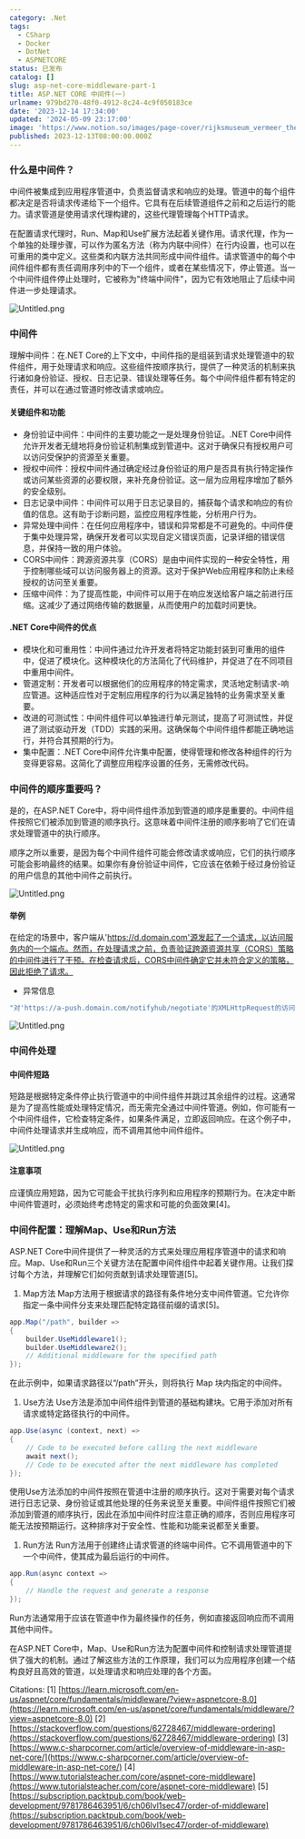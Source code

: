 ```yaml
---
category: .Net
tags:
  - CSharp
  - Docker
  - DotNet
  - ASPNETCORE
status: 已发布
catalog: []
slug: asp-net-core-middleware-part-1
title: ASP.NET CORE 中间件(一)
urlname: 979bd270-48f0-4912-8c24-4c9f050183ce
date: '2023-12-14 17:34:00'
updated: '2024-05-09 23:17:00'
image: 'https://www.notion.so/images/page-cover/rijksmuseum_vermeer_the_milkmaid.jpg'
published: 2023-12-13T08:00:00.000Z
---
```


### 什么是中间件？


中间件被集成到应用程序管道中，负责监督请求和响应的处理。管道中的每个组件都决定是否将请求传递给下一个组件。它具有在后续管道组件之前和之后运行的能力。请求管道是使用请求代理构建的，这些代理管理每个HTTP请求。


在配置请求代理时，Run、Map和Use扩展方法起着关键作用。请求代理，作为一个单独的处理步骤，可以作为匿名方法（称为内联中间件）在行内设置，也可以在可重用的类中定义。这些类和内联方法共同形成中间件组件。请求管道中的每个中间件组件都有责任调用序列中的下一个组件，或者在某些情况下，停止管道。当一个中间件组件停止处理时，它被称为"终端中间件"，因为它有效地阻止了后续中间件进一步处理请求。


![Untitled.png](https://prod-files-secure.s3.us-west-2.amazonaws.com/5d24fe63-e567-4804-86f9-9fdc62e13082/da807807-d02d-4fa1-86b6-db45e4678714/Untitled.png?X-Amz-Algorithm=AWS4-HMAC-SHA256&X-Amz-Content-Sha256=UNSIGNED-PAYLOAD&X-Amz-Credential=ASIAZI2LB4664YC7CHRT%2F20250307%2Fus-west-2%2Fs3%2Faws4_request&X-Amz-Date=20250307T053901Z&X-Amz-Expires=3600&X-Amz-Security-Token=IQoJb3JpZ2luX2VjEPb%2F%2F%2F%2F%2F%2F%2F%2F%2F%2FwEaCXVzLXdlc3QtMiJIMEYCIQDxDyvMQaGxfEmiIZKGSjG%2FMoOOYSNp6RQXQTQUiREd6AIhAJZl0adL7xeEeAmUTEd0vDonZ%2BVNfwEkLDGtLlHl8ElHKv8DCD4QABoMNjM3NDIzMTgzODA1IgwKfViOL1JlbK2LU4gq3AMeYac3GxiH%2Biy%2BWBR4fdhm%2F9uWOrt2AztdnrS2Sg7uTDv4C%2B2iKEB5SXq4mT1brEjqni%2BdTgngRIxyJ15tKbG2RZIvPVLQtggL2vf1S3SWSFGTKmzAWWcQKS4TpBo5H17n7C%2BgNxtsjy6DYveHAR17nVJ1sNWDUWC%2FuesrXW34phnA9hmuem9FTrsEMTWNxYrQ%2FLj8Xp4fyxCTa8hId5vdrkpb9SO%2FHQHIg5RTokL9EOBZd32JO3UDBFKlPFUMo2kdYBid%2BSDNmVpR3MHc%2Fj9yUbuYz42gZPq4XBBGj86lSFjZ7X%2FJS2S59WoOkT1%2FI1ey%2F76U4yO%2FVxNJTwpToB24uC6V6rVJ7NiKv7hTds7UkaZ8JNPs4VsFbTgbUJ9F3wjaWGrwS4OWkwnt2HeEvK2FGmtSWjWnaUwSM90VToRfsSDHC6uUQsp9xc0Ohju6EAcn2BU65wdDblJ7Nl4aK2EOUBEroTFTVXcsboVznswEYWCdFqMn%2B5%2FBHjqBu5FqLtJapNVipEHCYEMMhvCjl7wUCAIfNHlbc6JQ9kImJZ%2FTa%2BRdEQSfvVqLntPh6i1k7ZFkpuAefSh5fOfxdKdSWpIXQmsUgX09tijSL8rI%2F7eXtCahzGOmyBwV3pn7SzDDhaq%2BBjqkASak7ke8uc48u1G7t5sjmKFGS0K2Y5Q4fuY3T94qkic4N8G9H038nAzH4z4BFGq14e2y7W1D66yRLYiuG8oTT4GIWc9PlB3WWu8PzRu2%2FZ13c6c%2BoPk70xcGr7eaOIx2eCn6lv%2Bs88nWs4%2FXbI9vH7W6TutF6cpx2z%2BviWaR%2BZC08OSLv60yBwvE%2FLFRwpHENld0FsfweJ0y%2BzhKTaQOaPhaMjMp&X-Amz-Signature=7151121b6aa085765c8cc854910b2eceeaf5755fd875af5e22ec85f7d3204d90&X-Amz-SignedHeaders=host&x-id=GetObject)


### 中间件


理解中间件：在.NET Core的上下文中，中间件指的是组装到请求处理管道中的软件组件，用于处理请求和响应。这些组件按顺序执行，提供了一种灵活的机制来执行诸如身份验证、授权、日志记录、错误处理等任务。每个中间件组件都有特定的责任，并可以在通过管道时修改请求或响应。


#### 关键组件和功能

- 身份验证中间件：中间件的主要功能之一是处理身份验证。.NET Core中间件允许开发者无缝地将身份验证机制集成到管道中。这对于确保只有授权用户可以访问受保护的资源至关重要。
- 授权中间件：授权中间件通过确定经过身份验证的用户是否具有执行特定操作或访问某些资源的必要权限，来补充身份验证。这一层为应用程序增加了额外的安全级别。
- 日志记录中间件：中间件可以用于日志记录目的，捕获每个请求和响应的有价值的信息。这有助于诊断问题，监控应用程序性能，分析用户行为。
- 异常处理中间件：在任何应用程序中，错误和异常都是不可避免的。中间件便于集中处理异常，确保开发者可以实现自定义错误页面，记录详细的错误信息，并保持一致的用户体验。
- CORS中间件：跨源资源共享（CORS）是由中间件实现的一种安全特性，用于控制哪些域可以访问服务器上的资源。这对于保护Web应用程序和防止未经授权的访问至关重要。
- 压缩中间件：为了提高性能，中间件可以用于在响应发送给客户端之前进行压缩。这减少了通过网络传输的数据量，从而使用户的加载时间更快。

#### .NET Core中间件的优点

- 模块化和可重用性：中间件通过允许开发者将特定功能封装到可重用的组件中，促进了模块化。这种模块化的方法简化了代码维护，并促进了在不同项目中重用中间件。
- 管道定制：开发者可以根据他们的应用程序的特定需求，灵活地定制请求-响应管道。这种适应性对于定制应用程序的行为以满足独特的业务需求至关重要。
- 改进的可测试性：中间件组件可以单独进行单元测试，提高了可测试性，并促进了测试驱动开发（TDD）实践的采用。这确保每个中间件组件都能正确地运行，并符合其预期的行为。
- 集中配置：.NET Core中间件允许集中配置，使得管理和修改各种组件的行为变得更容易。这简化了调整应用程序设置的任务，无需修改代码。

### 中间件的顺序重要吗？


是的，在ASP.NET Core中，将中间件组件添加到管道的顺序是重要的。中间件组件按照它们被添加到管道的顺序执行。这意味着中间件注册的顺序影响了它们在请求处理管道中的执行顺序。


顺序之所以重要，是因为每个中间件组件可能会修改请求或响应，它们的执行顺序可能会影响最终的结果。如果你有身份验证中间件，它应该在依赖于经过身份验证的用户信息的其他中间件之前执行。


![Untitled.png](https://prod-files-secure.s3.us-west-2.amazonaws.com/5d24fe63-e567-4804-86f9-9fdc62e13082/24f795a2-1c5a-4a6b-a0d8-2afb160076f1/Untitled.png?X-Amz-Algorithm=AWS4-HMAC-SHA256&X-Amz-Content-Sha256=UNSIGNED-PAYLOAD&X-Amz-Credential=ASIAZI2LB4664YC7CHRT%2F20250307%2Fus-west-2%2Fs3%2Faws4_request&X-Amz-Date=20250307T053901Z&X-Amz-Expires=3600&X-Amz-Security-Token=IQoJb3JpZ2luX2VjEPb%2F%2F%2F%2F%2F%2F%2F%2F%2F%2FwEaCXVzLXdlc3QtMiJIMEYCIQDxDyvMQaGxfEmiIZKGSjG%2FMoOOYSNp6RQXQTQUiREd6AIhAJZl0adL7xeEeAmUTEd0vDonZ%2BVNfwEkLDGtLlHl8ElHKv8DCD4QABoMNjM3NDIzMTgzODA1IgwKfViOL1JlbK2LU4gq3AMeYac3GxiH%2Biy%2BWBR4fdhm%2F9uWOrt2AztdnrS2Sg7uTDv4C%2B2iKEB5SXq4mT1brEjqni%2BdTgngRIxyJ15tKbG2RZIvPVLQtggL2vf1S3SWSFGTKmzAWWcQKS4TpBo5H17n7C%2BgNxtsjy6DYveHAR17nVJ1sNWDUWC%2FuesrXW34phnA9hmuem9FTrsEMTWNxYrQ%2FLj8Xp4fyxCTa8hId5vdrkpb9SO%2FHQHIg5RTokL9EOBZd32JO3UDBFKlPFUMo2kdYBid%2BSDNmVpR3MHc%2Fj9yUbuYz42gZPq4XBBGj86lSFjZ7X%2FJS2S59WoOkT1%2FI1ey%2F76U4yO%2FVxNJTwpToB24uC6V6rVJ7NiKv7hTds7UkaZ8JNPs4VsFbTgbUJ9F3wjaWGrwS4OWkwnt2HeEvK2FGmtSWjWnaUwSM90VToRfsSDHC6uUQsp9xc0Ohju6EAcn2BU65wdDblJ7Nl4aK2EOUBEroTFTVXcsboVznswEYWCdFqMn%2B5%2FBHjqBu5FqLtJapNVipEHCYEMMhvCjl7wUCAIfNHlbc6JQ9kImJZ%2FTa%2BRdEQSfvVqLntPh6i1k7ZFkpuAefSh5fOfxdKdSWpIXQmsUgX09tijSL8rI%2F7eXtCahzGOmyBwV3pn7SzDDhaq%2BBjqkASak7ke8uc48u1G7t5sjmKFGS0K2Y5Q4fuY3T94qkic4N8G9H038nAzH4z4BFGq14e2y7W1D66yRLYiuG8oTT4GIWc9PlB3WWu8PzRu2%2FZ13c6c%2BoPk70xcGr7eaOIx2eCn6lv%2Bs88nWs4%2FXbI9vH7W6TutF6cpx2z%2BviWaR%2BZC08OSLv60yBwvE%2FLFRwpHENld0FsfweJ0y%2BzhKTaQOaPhaMjMp&X-Amz-Signature=70034fd110ca454d5c66a663c18a7057bb21c18c1f01df1d09c60fbccfc589aa&X-Amz-SignedHeaders=host&x-id=GetObject)


#### 举例


在给定的场景中，客户端从'https://d.domain.com'源发起了一个请求，以访问服务内的一个端点。然而，在处理请求之前，负责验证跨源资源共享（CORS）策略的中间件进行了干预。在检查请求后，CORS中间件确定它并未符合定义的策略，因此拒绝了请求。

- 异常信息

```c#
"对'https://a-push.domain.com/notifyhub/negotiate'的XMLHttpRequest的访问，源自'https://d.domain.com'，已被CORS策略阻止：预检请求的响应未通过访问控制检查：请求的资源上没有'Access-Control-Allow-Origin'头。"[1][2][3]
```


![Untitled.png](https://prod-files-secure.s3.us-west-2.amazonaws.com/5d24fe63-e567-4804-86f9-9fdc62e13082/371d9517-dafe-4432-94b7-2d14d1593167/Untitled.png?X-Amz-Algorithm=AWS4-HMAC-SHA256&X-Amz-Content-Sha256=UNSIGNED-PAYLOAD&X-Amz-Credential=ASIAZI2LB4664YC7CHRT%2F20250307%2Fus-west-2%2Fs3%2Faws4_request&X-Amz-Date=20250307T053901Z&X-Amz-Expires=3600&X-Amz-Security-Token=IQoJb3JpZ2luX2VjEPb%2F%2F%2F%2F%2F%2F%2F%2F%2F%2FwEaCXVzLXdlc3QtMiJIMEYCIQDxDyvMQaGxfEmiIZKGSjG%2FMoOOYSNp6RQXQTQUiREd6AIhAJZl0adL7xeEeAmUTEd0vDonZ%2BVNfwEkLDGtLlHl8ElHKv8DCD4QABoMNjM3NDIzMTgzODA1IgwKfViOL1JlbK2LU4gq3AMeYac3GxiH%2Biy%2BWBR4fdhm%2F9uWOrt2AztdnrS2Sg7uTDv4C%2B2iKEB5SXq4mT1brEjqni%2BdTgngRIxyJ15tKbG2RZIvPVLQtggL2vf1S3SWSFGTKmzAWWcQKS4TpBo5H17n7C%2BgNxtsjy6DYveHAR17nVJ1sNWDUWC%2FuesrXW34phnA9hmuem9FTrsEMTWNxYrQ%2FLj8Xp4fyxCTa8hId5vdrkpb9SO%2FHQHIg5RTokL9EOBZd32JO3UDBFKlPFUMo2kdYBid%2BSDNmVpR3MHc%2Fj9yUbuYz42gZPq4XBBGj86lSFjZ7X%2FJS2S59WoOkT1%2FI1ey%2F76U4yO%2FVxNJTwpToB24uC6V6rVJ7NiKv7hTds7UkaZ8JNPs4VsFbTgbUJ9F3wjaWGrwS4OWkwnt2HeEvK2FGmtSWjWnaUwSM90VToRfsSDHC6uUQsp9xc0Ohju6EAcn2BU65wdDblJ7Nl4aK2EOUBEroTFTVXcsboVznswEYWCdFqMn%2B5%2FBHjqBu5FqLtJapNVipEHCYEMMhvCjl7wUCAIfNHlbc6JQ9kImJZ%2FTa%2BRdEQSfvVqLntPh6i1k7ZFkpuAefSh5fOfxdKdSWpIXQmsUgX09tijSL8rI%2F7eXtCahzGOmyBwV3pn7SzDDhaq%2BBjqkASak7ke8uc48u1G7t5sjmKFGS0K2Y5Q4fuY3T94qkic4N8G9H038nAzH4z4BFGq14e2y7W1D66yRLYiuG8oTT4GIWc9PlB3WWu8PzRu2%2FZ13c6c%2BoPk70xcGr7eaOIx2eCn6lv%2Bs88nWs4%2FXbI9vH7W6TutF6cpx2z%2BviWaR%2BZC08OSLv60yBwvE%2FLFRwpHENld0FsfweJ0y%2BzhKTaQOaPhaMjMp&X-Amz-Signature=66e17ad6ce7bcccf334f07259ed5841544b82750f58cfd047e7a30363c5aa684&X-Amz-SignedHeaders=host&x-id=GetObject)


### 中间件处理


#### 中间件短路
短路是根据特定条件停止执行管道中的中间件组件并跳过其余组件的过程。这通常是为了提高性能或处理特定情况，而无需完全通过中间件管道。例如，你可能有一个中间件组件，它检查特定条件，如果条件满足，立即返回响应。在这个例子中，中间件处理请求并生成响应，而不调用其他中间件组件。


![Untitled.png](https://prod-files-secure.s3.us-west-2.amazonaws.com/5d24fe63-e567-4804-86f9-9fdc62e13082/e8a1d943-cb51-4723-936e-23c6af2fb0f9/Untitled.png?X-Amz-Algorithm=AWS4-HMAC-SHA256&X-Amz-Content-Sha256=UNSIGNED-PAYLOAD&X-Amz-Credential=ASIAZI2LB4664YC7CHRT%2F20250307%2Fus-west-2%2Fs3%2Faws4_request&X-Amz-Date=20250307T053901Z&X-Amz-Expires=3600&X-Amz-Security-Token=IQoJb3JpZ2luX2VjEPb%2F%2F%2F%2F%2F%2F%2F%2F%2F%2FwEaCXVzLXdlc3QtMiJIMEYCIQDxDyvMQaGxfEmiIZKGSjG%2FMoOOYSNp6RQXQTQUiREd6AIhAJZl0adL7xeEeAmUTEd0vDonZ%2BVNfwEkLDGtLlHl8ElHKv8DCD4QABoMNjM3NDIzMTgzODA1IgwKfViOL1JlbK2LU4gq3AMeYac3GxiH%2Biy%2BWBR4fdhm%2F9uWOrt2AztdnrS2Sg7uTDv4C%2B2iKEB5SXq4mT1brEjqni%2BdTgngRIxyJ15tKbG2RZIvPVLQtggL2vf1S3SWSFGTKmzAWWcQKS4TpBo5H17n7C%2BgNxtsjy6DYveHAR17nVJ1sNWDUWC%2FuesrXW34phnA9hmuem9FTrsEMTWNxYrQ%2FLj8Xp4fyxCTa8hId5vdrkpb9SO%2FHQHIg5RTokL9EOBZd32JO3UDBFKlPFUMo2kdYBid%2BSDNmVpR3MHc%2Fj9yUbuYz42gZPq4XBBGj86lSFjZ7X%2FJS2S59WoOkT1%2FI1ey%2F76U4yO%2FVxNJTwpToB24uC6V6rVJ7NiKv7hTds7UkaZ8JNPs4VsFbTgbUJ9F3wjaWGrwS4OWkwnt2HeEvK2FGmtSWjWnaUwSM90VToRfsSDHC6uUQsp9xc0Ohju6EAcn2BU65wdDblJ7Nl4aK2EOUBEroTFTVXcsboVznswEYWCdFqMn%2B5%2FBHjqBu5FqLtJapNVipEHCYEMMhvCjl7wUCAIfNHlbc6JQ9kImJZ%2FTa%2BRdEQSfvVqLntPh6i1k7ZFkpuAefSh5fOfxdKdSWpIXQmsUgX09tijSL8rI%2F7eXtCahzGOmyBwV3pn7SzDDhaq%2BBjqkASak7ke8uc48u1G7t5sjmKFGS0K2Y5Q4fuY3T94qkic4N8G9H038nAzH4z4BFGq14e2y7W1D66yRLYiuG8oTT4GIWc9PlB3WWu8PzRu2%2FZ13c6c%2BoPk70xcGr7eaOIx2eCn6lv%2Bs88nWs4%2FXbI9vH7W6TutF6cpx2z%2BviWaR%2BZC08OSLv60yBwvE%2FLFRwpHENld0FsfweJ0y%2BzhKTaQOaPhaMjMp&X-Amz-Signature=9f042dad81fc3e6bd659d9936166b908b990ca88b578e9e18c7a11d19ce53311&X-Amz-SignedHeaders=host&x-id=GetObject)


#### 注意事项


应谨慎应用短路，因为它可能会干扰执行序列和应用程序的预期行为。在决定中断中间件管道时，必须始终考虑特定的需求和可能的负面效果[4]。


### 中间件配置：理解Map、Use和Run方法


ASP.NET Core中间件提供了一种灵活的方式来处理应用程序管道中的请求和响应。Map、Use和Run三个关键方法在配置中间件组件中起着关键作用。让我们探讨每个方法，并理解它们如何贡献到请求处理管道[5]。

1. Map方法
Map方法用于根据请求的路径有条件地分支中间件管道。它允许你指定一条中间件分支来处理匹配特定路径前缀的请求[5]。

```c#
app.Map("/path", builder =>
{
    builder.UseMiddleware1();
    builder.UseMiddleware2();
    // Additional middleware for the specified path
});
```


在此示例中，如果请求路径以“/path”开头，则将执行 Map 块内指定的中间件。

1. Use方法
Use方法是添加中间件组件到管道的基础构建块。它用于添加对所有请求或特定路径执行的中间件。

```c#
app.Use(async (context, next) =>
{
    // Code to be executed before calling the next middleware
    await next();
    // Code to be executed after the next middleware has completed
});
```


使用Use方法添加的中间件按照在管道中注册的顺序执行。这对于需要对每个请求进行日志记录、身份验证或其他处理的任务来说至关重要。中间件组件按照它们被添加到管道的顺序执行，因此在添加中间件时应注意正确的顺序，否则应用程序可能无法按预期运行。这种排序对于安全性、性能和功能来说都至关重要。

1. Run方法
Run方法用于创建终止请求管道的终端中间件。它不调用管道中的下一个中间件，使其成为最后运行的中间件。

```c#
app.Run(async context =>
{
    // Handle the request and generate a response
});
```


Run方法通常用于应该在管道中作为最终操作的任务，例如直接返回响应而不调用其他中间件。


在ASP.NET Core中，Map、Use和Run方法为配置中间件和控制请求处理管道提供了强大的机制。通过了解这些方法的工作原理，我们可以为应用程序创建一个结构良好且高效的管道，以处理请求和响应处理的各个方面。


Citations:
[1] [https://learn.microsoft.com/en-us/aspnet/core/fundamentals/middleware/?view=aspnetcore-8.0](https://learn.microsoft.com/en-us/aspnet/core/fundamentals/middleware/?view=aspnetcore-8.0)
[2] [https://stackoverflow.com/questions/62728467/middleware-ordering](https://stackoverflow.com/questions/62728467/middleware-ordering)
[3] [https://www.c-sharpcorner.com/article/overview-of-middleware-in-asp-net-core/](https://www.c-sharpcorner.com/article/overview-of-middleware-in-asp-net-core/)
[4] [https://www.tutorialsteacher.com/core/aspnet-core-middleware](https://www.tutorialsteacher.com/core/aspnet-core-middleware)
[5] [https://subscription.packtpub.com/book/web-development/9781786463951/6/ch06lvl1sec47/order-of-middleware](https://subscription.packtpub.com/book/web-development/9781786463951/6/ch06lvl1sec47/order-of-middleware)

